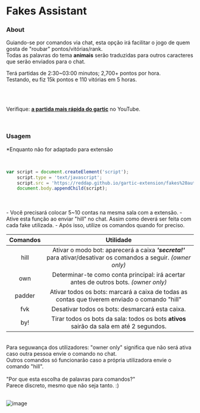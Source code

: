 # Fakes Assistant

### About
Guiando-se por comandos via chat, esta opção irá facilitar o jogo de quem gosta de "roubar" pontos/vitórias/rank.<br>
Todas as palavras do tema **animais** serão traduzidas para outros caracteres que serão enviados para o chat.<br>

Terá partidas de 2:30~03:00 minutos; 2,700+ pontos por hora.<br>
Testando, eu fiz 15k pontos e 110 vitórias em 5 horas.

<br>
<br>

Verifique: **[a partida mais rápida do gartic](https://youtu.be/lgA8M7iCRqQ)** no YouTube.

<br>

### Usagem

*Enquanto não for adaptado para extensão

<br>

```js
var script = document.createElement('script');
    script.type = 'text/javascript';
    script.src = 'https://reddap.github.io/gartic-extension/fakes%20auto-play/temptrash.js';
    document.body.appendChild(script);
```

<br>
<br>
- Você precisará colocar 5~10 contas na mesma sala com a extensão.
- Ative esta função ao enviar "hill" no chat. Assim como deverá ser feita com cada fake utilizada.
- Após isso, utilize os comandos quando for preciso.

| Comandos | Utilidade |
| :---: | :---: |
| hill | Ativar o modo bot: aparecerá a caixa ***'secreta!'*** para ativar/desativar os comandos a seguir. _(owner only)_ |
| own | Determinar-te como conta principal: irá acertar antes de outros bots. _(owner only)_|
| padder| Ativar todos os bots: marcará a caixa de todas as contas que tiverem enviado o comando "hill" |
| fvk| Desativar todos os bots: desmarcará esta caixa. |
| by!| Tirar todos os bots da sala: todos os bots **ativos** sairão da sala em até 2 segundos. |
<br>
Para seguwança dos utilizadores: "owner only" significa que não será ativa caso outra pessoa envie o comando no chat.<br>
Outros comandos só funcionarão caso a própria utilizadora envie o comando "hill".<br>
<br>
"Por que esta escolha de palavras para comandos?"<br>
Parece discreto, mesmo que não seja tanto. :)
<br>
<br>

![image](https://user-images.githubusercontent.com/70059776/146672801-c1766d3f-a458-4973-b04f-7ce7d73c9f07.png)

